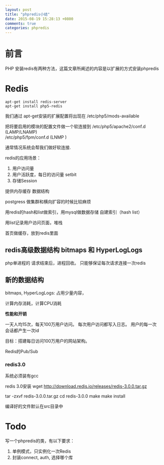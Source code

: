 ```yaml
---
layout: post
title: "phpredis小结"
date: 2015-08-19 15:28:13 +0800
comments: true
categories: phpredis
---
```

# 前言
PHP 安装redis有两种方法，这篇文章所阐述的内容是以扩展的方式安装phpredis

# Redis

	apt-get install redis-server
	apt-get install php5-redis


我们通过 apt-get安装的扩展配置将出现在  /etc/php5/mods-available

把将要启用的模块的配置文件做一个软连接到
/etc/php5/apache2/conf.d  (LAMP/LNAMP)   
/etc/php5/fpm/conf.d (LNMP )

通常情况系统会帮我们做好软连接.

redis的应用场景：
1. 用户访问量
2. 用户活跃度，每日的访问量 setbit
3. 存储Session

提供内存缓存
数据结构

postgress 做集群和横向扩容的时候比较麻烦

用redis的hash和list做索引，用mysql做数据存储
自建索引（hash list）

用list记录用户访问页面，堆栈



首页做缓存，放到redis里面

## redis高级数据结构 bitmaps 和 HyperLogLogs
php单进程的
请求结束后，进程回收。
只能够保证每次请求连接一次redis

## 新的数据结构
bitmaps, 
HyperLogLogs: 占用少量内容，


计算内存消耗，计算CPU消耗

**性能和开销**

一天人均15次，每天100万用户访问。
每次用户访问都写入日志。
用户的每一次会话都产生一次id


目标：搭建每日访问100万用户的网站架构。

Redis的Pub/Sub


### redis3.0
系统必须装有gcc

redis 3.0安装
wget http://download.redis.io/releases/redis-3.0.0.tar.gz

tar -zxvf redis-3.0.0.tar.gz
cd redis-3.0.0
make
make install

编译好的文件默认在src目录中

# Todo

写一个phpredis的类，有以下要求：
1. 单例模式，只实例化一次Redis
2. 封装connect, auth, 选择哪个库

